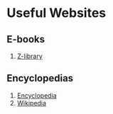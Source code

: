 # Useful Websites

## E-books

1. [Z-library](https://z-lib.org/)

## Encyclopedias

1. [Encyclopedia](https://www.encyclopedia.com/)
2. [Wikipedia](https://www.wikipedia.org/)
